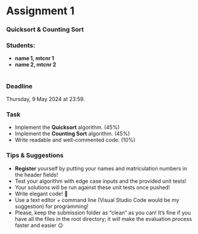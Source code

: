 # Assignment 1 
### Quicksort & Counting Sort 
### Students: 
- __name 1, mtcnr 1__
- __name 2, mtcnr 2__

#
           
### Deadline
Thursday, 9 May 2024 at 23:59.

### Task 
- Implement the __Quicksort__ algorithm. (45%)
- Implement the __Counting Sort__ algorithm. (45%)
- Write readable and well-commented code. (10%)

### Tips & Suggestions
- __Register__ yourself by putting your names and matriculation numbers in the header fields!
- Test your algorithm with edge case inputs and the provided unit tests!
- Your solutions will be run against these unit tests once pushed!
- Write elegant code! :dancer:
- Use a text editor + command line (Visual Studio Code would be my suggestion) for programming!
- Please, keep the submission folder as “clean” as you can! It’s fine if you have all the files in the root directory; it will make the evaluation process faster and easier :neutral_face:
